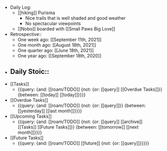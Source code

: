 - Daily Log:
    - [[hiking]] Purisma
        - Nice trails that is well shaded and good weather
        - No spectacular viewpoints
    - [[Nobo]] boarded with [[Small Paws Big Love]]
- Retrospective::
    - One week ago: [[September 11th, 2021]]
    - One month ago: [[August 18th, 2021]]
    - One quarter ago: [[June 18th, 2021]]
    - One year ago: [[September 18th, 2020]]
- Daily Stoic::
    - 
- [[Tasks]]
    - {{query: {and: [[roam/TODO]] {not: {or: [[query]] [[Overdue Tasks]]}} {between: [[today]] [[today]]}}}}
- [[Overdue Tasks]]
    - {{query: {and: [[roam/TODO]] {not: {or: [[query]]}} {between: [[yesterday]] [[last month]]}}}}
- [[Upcoming Tasks]]
    - {{query: {and: [[roam/TODO]] {not: {or: [[query]] [[archive]] [[Tasks]] [[Future Tasks]]}} {between: [[tomorrow]] [[next month]]}}}}
- [[Future Tasks]]
    - {{query: {and: [[roam/TODO]] [[future]] {not: {or: [[query]]}}}}}
